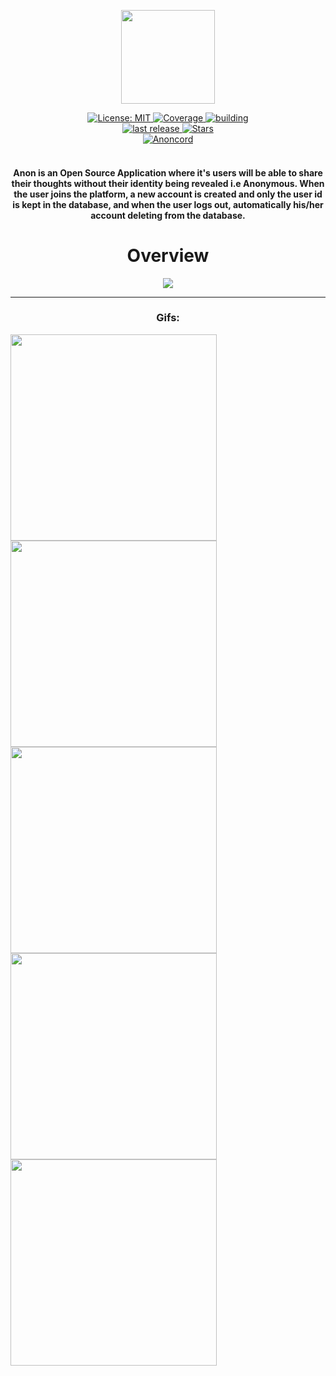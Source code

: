 
<p align="center">
  <img height="150" src="https://github.com/Steve55jobs/anon-default-posts/blob/main/ghost.png">
</p>
   
 <p align="center">
  <div align="center">
  <a href="https://opensource.org/licenses/MIT">
    <img src="https://img.shields.io/badge/License-MIT-red.svg"
      alt="License: MIT" />
  </a>
  <a href="https://codecov.io/gh/theiskaa/anon-app">
    <img src="https://codecov.io/gh/theiskaa/anon-app/branch/develop/graph/badge.svg?token=vT72y57Pcn"
      alt="Coverage" />
  </a>
  <a href="https://github.com/theiskaa/anon">
    <img src="https://img.shields.io/appveyor/build/theiskaa/anon"
      alt="building" />
  </a>
  <br>
  <a href="https://github.com/theiskaa/anon/releases">
    <img src="https://img.shields.io/github/v/release/theiskaa/anon?label=Last%20release"
      alt="last release" />
  </a>
  <a href="https://github.com/theiskaa/anon/stargazers">
    <img src="https://img.shields.io/github/stars/theiskaa/anon?label=Anon%20stargazers&style=social"
      alt="Stars" />
  </a>
  <br>
  <a href="https://discord.gg/uMp9ee5HV4">
    <img src="https://img.shields.io/discord/830139463673053240?color=blue&label=anoncord&logo=discord"
      alt="Anoncord" />
  </a>   
</div><br>

<h4 align="center">Anon is an Open Source Application where it's users will be able to share their thoughts without their identity being revealed i.e Anonymous. When the user joins the platform, a new account is created and only the user id is kept in the database, and when the user logs out, automatically his/her account deleting from the database.</h4>

<h1 align="center">Overview</h1>

<p align="center">
 <img src="https://github.com/theiskaa/anon/blob/feature/readme/assets/overview/overview.png">
</p>

---
<h3 align="center">Gifs:</h3>

<img height="330" src="https://raw.githubusercontent.com/theiskaa/anon/feature/readme/assets/overview/gifs/auth.gif"> <img height="330" src="https://raw.githubusercontent.com/theiskaa/anon/feature/readme/assets/overview/gifs/posting.gif"> <img height="330" 
src="https://raw.githubusercontent.com/theiskaa/anon/feature/readme/assets/overview/gifs/searching.gif"> <img height="330" 
src="https://raw.githubusercontent.com/theiskaa/anon/feature/readme/assets/overview/gifs/commenting.gif"> <img height="330" 
src="https://raw.githubusercontent.com/theiskaa/anon/feature/readme/assets/overview/gifs/saving.gif">
